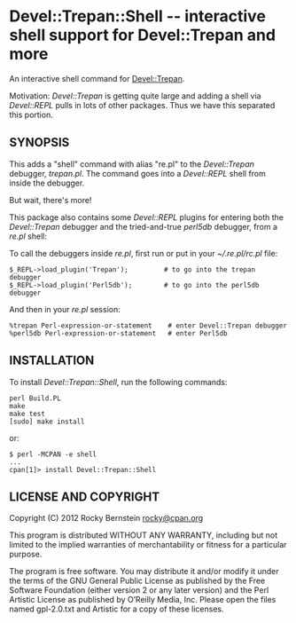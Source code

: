 Devel::Trepan::Shell -- interactive shell support for Devel::Trepan and more
==================================================================

An interactive shell command for [Devel::Trepan](https://github.com/rocky/Perl-Devel-Trepan/wiki).

Motivation: <i>Devel::Trepan</i> is getting quite large and adding a
shell via <i>Devel::REPL</i> pulls in lots of other packages. Thus we
have this separated this portion.

SYNOPSIS
--------

This adds a "shell" command with alias "re.pl" to the
<i>Devel::Trepan</i> debugger, <i>trepan.pl</i>. The command goes into
a <i>Devel::REPL</i> shell from inside the debugger.

But wait, there's more!

This package also contains some <i>Devel::REPL</i> plugins for entering both the
<i>Devel::Trepan</i> debugger and the tried-and-true <i>perl5db</i>
debugger, from a <i>re.pl</i> shell:

To call the debuggers inside <i>re.pl</i>, first run or put in your 
<i>~/.re.pl/rc.pl</i> file:

    $_REPL->load_plugin('Trepan');         # to go into the trepan debugger
    $_REPL->load_plugin('Perl5db');        # to go into the perl5db debugger

And then in your <i>re.pl</i> session:

    %trepan Perl-expression-or-statement    # enter Devel::Trepan debugger
    %perl5db Perl-expression-or-statement   # enter Perl5db


INSTALLATION
------------

To install <i>Devel::Trepan::Shell</i>, run the following commands:

	perl Build.PL
	make
	make test
	[sudo] make install

or:

    $ perl -MCPAN -e shell
    ...
    cpan[1]> install Devel::Trepan::Shell

LICENSE AND COPYRIGHT
---------------------

Copyright (C) 2012 Rocky Bernstein <rocky@cpan.org>

This program is distributed WITHOUT ANY WARRANTY, including but not
limited to the implied warranties of merchantability or fitness for a
particular purpose.

The program is free software. You may distribute it and/or modify it
under the terms of the GNU General Public License as published by the
Free Software Foundation (either version 2 or any later version) and
the Perl Artistic License as published by O’Reilly Media, Inc. Please
open the files named gpl-2.0.txt and Artistic for a copy of these
licenses.

